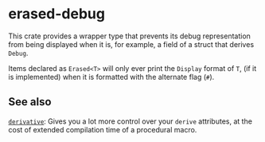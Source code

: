 # erased-debug

This crate provides a wrapper type that prevents its debug representation from
being displayed when it is, for example, a field of a struct that derives
`Debug`.

Items declared as `Erased<T>` will only ever print the `Display` format of `T`,
(if it is implemented) when it is formatted with the alternate flag (`#`).

## See also

[`derivative`](https://lib.rs/crates/derivative): Gives you a lot more control
over your `derive` attributes, at the cost of extended compilation time of a
procedural macro.
